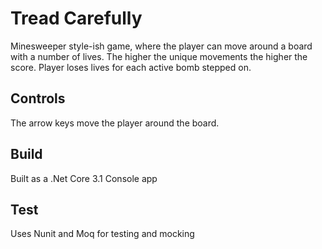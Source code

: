# Tread Carefully

Minesweeper style-ish game, where the player can move around a board with a number of lives. The higher the unique movements the higher the score. Player loses lives for each active bomb stepped on. 

## Controls

The arrow keys move the player around the board. 

## Build

Built as a .Net Core 3.1 Console app

## Test

Uses Nunit and Moq for testing and mocking
